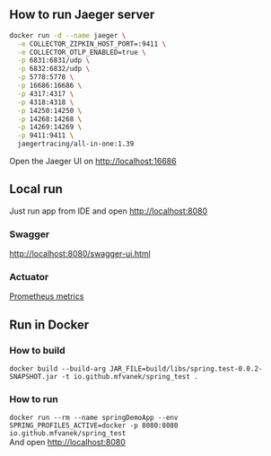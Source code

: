 ## How to run Jaeger server
```bash
docker run -d --name jaeger \
  -e COLLECTOR_ZIPKIN_HOST_PORT=:9411 \
  -e COLLECTOR_OTLP_ENABLED=true \
  -p 6831:6831/udp \
  -p 6832:6832/udp \
  -p 5778:5778 \
  -p 16686:16686 \
  -p 4317:4317 \
  -p 4318:4318 \
  -p 14250:14250 \
  -p 14268:14268 \
  -p 14269:14269 \
  -p 9411:9411 \
  jaegertracing/all-in-one:1.39
```
Open the Jaeger UI on [http://localhost:16686](http://localhost:16686)

## Local run
Just run app from IDE and open [http://localhost:8080](http://localhost:8080)

### Swagger
[http://localhost:8080/swagger-ui.html](http://localhost:8080/swagger-ui.html)

### Actuator
[Prometheus metrics](http://localhost:8080/actuator/prometheus)

## Run in Docker

### How to build
`docker build --build-arg JAR_FILE=build/libs/spring.test-0.0.2-SNAPSHOT.jar -t io.github.mfvanek/spring_test .`

### How to run
`docker run --rm --name springDemoApp --env SPRING_PROFILES_ACTIVE=docker -p 8080:8080 io.github.mfvanek/spring_test`  
And open [http://localhost:8080](http://localhost:8080)
